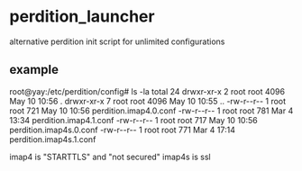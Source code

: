 # perdition_launcher
alternative perdition init script for unlimited configurations 

## example

 root@yay:/etc/perdition/config# ls -la
 total 24
 drwxr-xr-x 2 root root 4096 May 10 10:56 .
 drwxr-xr-x 7 root root 4096 May 10 10:55 ..
 -rw-r--r-- 1 root root  721 May 10 10:56 perdition.imap4.0.conf
 -rw-r--r-- 1 root root  781 Mar  4 13:34 perdition.imap4.1.conf
 -rw-r--r-- 1 root root  717 May 10 10:56 perdition.imap4s.0.conf
 -rw-r--r-- 1 root root  771 Mar  4 17:14 perdition.imap4s.1.conf

imap4 is "STARTTLS" and "not secured"
imap4s is ssl

